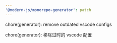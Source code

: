 ```yaml
---
'@modern-js/monorepo-generator': patch
---
```


chore(generator): remove outdated vscode configs

chore(generator): 移除过时的 vscode 配置
